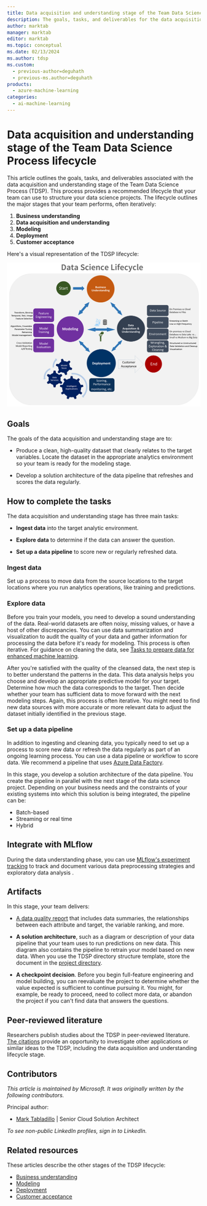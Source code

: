 ```yaml
---
title: Data acquisition and understanding stage of the Team Data Science Process lifecycle
description: The goals, tasks, and deliverables for the data acquisition and understanding stage of your data science projects
author: marktab
manager: marktab
editor: marktab
ms.topic: conceptual
ms.date: 02/13/2024
ms.author: tdsp
ms.custom:
  - previous-author=deguhath
  - previous-ms.author=deguhath
products:
  - azure-machine-learning
categories:
  - ai-machine-learning
---
```

# Data acquisition and understanding stage of the Team Data Science Process lifecycle

This article outlines the goals, tasks, and deliverables associated with the data acquisition and understanding stage of the Team Data Science Process (TDSP). This process provides a recommended lifecycle that your team can use to structure your data science projects. The lifecycle outlines the major stages that your team performs, often iteratively:

1. **Business understanding**
2. **Data acquisition and understanding**
3. **Modeling**
4. **Deployment**
5. **Customer acceptance**

Here's a visual representation of the TDSP lifecycle:

[![Diagram that shows the stages of the TDSP lifecycle.](./media/lifecycle/tdsp-lifecycle2.png)](./media/lifecycle/tdsp-lifecycle2.png)

## Goals

The goals of the data acquisition and understanding stage are to:

* Produce a clean, high-quality dataset that clearly relates to the target variables. Locate the dataset in the appropriate analytics environment so your team is ready for the modeling stage.

* Develop a solution architecture of the data pipeline that refreshes and scores the data regularly.

## How to complete the tasks

The data acquisition and understanding stage has three main tasks:

* **Ingest data** into the target analytic environment.

* **Explore data** to determine if the data can answer the question.
* **Set up a data pipeline** to score new or regularly refreshed data.

### Ingest data

Set up a process to move data from the source locations to the target locations where you run analytics operations, like training and predictions.

### Explore data

Before you train your models, you need to develop a sound understanding of the data. Real-world datasets are often noisy, missing values, or have a host of other discrepancies. You can use data summarization and visualization to audit the quality of your data and gather information for processing the data before it's ready for modeling. This process is often iterative. For guidance on cleaning the data, see [Tasks to prepare data for enhanced machine learning](prepare-data.md).

After you're satisfied with the quality of the cleansed data, the next step is to better understand the patterns in the data. This data analysis helps you choose and develop an appropriate predictive model for your target. Determine how much the data corresponds to the target. Then decide whether your team has sufficient data to move forward with the next modeling steps. Again, this process is often iterative. You might need to find new data sources with more accurate or more relevant data to adjust the dataset initially identified in the previous stage.

### Set up a data pipeline

In addition to ingesting and cleaning data, you typically need to set up a process to score new data or refresh the data regularly as part of an ongoing learning process. You can use a data pipeline or workflow to score data. We recommend a pipeline that uses [Azure Data Factory](https://azure.microsoft.com/services/data-factory).

In this stage, you develop a solution architecture of the data pipeline. You create the pipeline in parallel with the next stage of the data science project. Depending on your business needs and the constraints of your existing systems into which this solution is being integrated, the pipeline can be:

* Batch-based
* Streaming or real time
* Hybrid

## Integrate with MLflow

During the data understanding phase, you can use [MLflow's experiment tracking](/azure/machine-learning/how-to-track-monitor-analyze-runs) to track and document various data preprocessing strategies and exploratory data analysis .

## Artifacts

In this stage, your team delivers:

* [A data quality report](https://github.com/Azure/Azure-TDSP-ProjectTemplate/blob/master/Docs/Data_Report/DataSummaryReport.md) that includes data summaries, the relationships between each attribute and target, the variable ranking, and more.

* **A solution architecture**, such as a diagram or description of your data pipeline that your team uses to run predictions on new data. This diagram also contains the pipeline to retrain your model based on new data. When you use the TDSP directory structure template, store the document in the [project directory](https://github.com/Azure/Azure-TDSP-ProjectTemplate/tree/master/Docs/Project).
* **A checkpoint decision**. Before you begin full-feature engineering and model building, you can reevaluate the project to determine whether the value expected is sufficient to continue pursuing it. You might, for example, be ready to proceed, need to collect more data, or abandon the project if you can't find data that answers the questions.

## Peer-reviewed literature

Researchers publish studies about the TDSP in peer-reviewed literature. [The citations](/azure/architecture/data-science-process/lifecycle#peer-reviewed-citations) provide an opportunity to investigate other applications or similar ideas to the TDSP, including the data acquisition and understanding lifecycle stage.

## Contributors

*This article is maintained by Microsoft. It was originally written by the following contributors.*

Principal author:

 - [Mark Tabladillo](https://www.linkedin.com/in/marktab) | Senior Cloud Solution Architect

*To see non-public LinkedIn profiles, sign in to LinkedIn.*

## Related resources

These articles describe the other stages of the TDSP lifecycle:

- [Business understanding](lifecycle-business-understanding.md)
- [Modeling](lifecycle-modeling.md)
- [Deployment](lifecycle-deployment.md)
- [Customer acceptance](lifecycle-acceptance.md)
